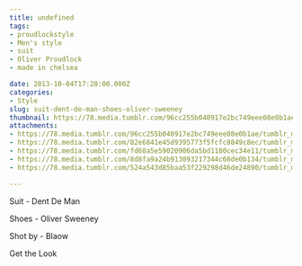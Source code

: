```yaml
---
title: undefined
tags:
- proudlockstyle
- Men's style
- suit
- Oliver Proudlock
- made in chelsea

date: 2013-10-04T17:28:00.000Z
categories:
- Style
slug: suit-dent-de-man-shoes-oliver-sweeney
thumbnail: https://78.media.tumblr.com/96cc255b040917e2bc749eee08e0b1ae/tumblr_mu5n87Trqa1rhrm24o1_1280.jpg
attachments:
- https://78.media.tumblr.com/96cc255b040917e2bc749eee08e0b1ae/tumblr_mu5n87Trqa1rhrm24o1_1280.jpg
- https://78.media.tumblr.com/82e6841e45d9395773f5fcfc8849c8ec/tumblr_mu5n87Trqa1rhrm24o2_1280.jpg
- https://78.media.tumblr.com/fd68a5e59020906da5bd1180cec34e11/tumblr_mu5n87Trqa1rhrm24o3_1280.jpg
- https://78.media.tumblr.com/8d8fa9a24b913093217344c68de0b134/tumblr_mu5n87Trqa1rhrm24o4_1280.jpg
- https://78.media.tumblr.com/524a543d85baa53f229298d46de24890/tumblr_mu5n87Trqa1rhrm24o5_1280.jpg

---
```


Suit - Dent De Man 

  Shoes - Oliver Sweeney 

  Shot by - Blaow

Get the Look
